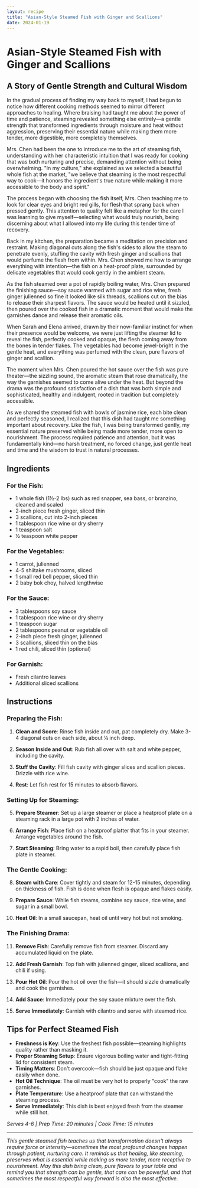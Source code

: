 ```yaml
---
layout: recipe
title: "Asian-Style Steamed Fish with Ginger and Scallions"
date: 2024-01-19
---
```


# Asian-Style Steamed Fish with Ginger and Scallions

## A Story of Gentle Strength and Cultural Wisdom

In the gradual process of finding my way back to myself, I had begun to notice how different cooking methods seemed to mirror different approaches to healing. Where braising had taught me about the power of time and patience, steaming revealed something else entirely—a gentle strength that transformed ingredients through moisture and heat without aggression, preserving their essential nature while making them more tender, more digestible, more completely themselves.

Mrs. Chen had been the one to introduce me to the art of steaming fish, understanding with her characteristic intuition that I was ready for cooking that was both nurturing and precise, demanding attention without being overwhelming. "In my culture," she explained as we selected a beautiful whole fish at the market, "we believe that steaming is the most respectful way to cook—it honors the ingredient's true nature while making it more accessible to the body and spirit."

The process began with choosing the fish itself, Mrs. Chen teaching me to look for clear eyes and bright red gills, for flesh that sprang back when pressed gently. This attention to quality felt like a metaphor for the care I was learning to give myself—selecting what would truly nourish, being discerning about what I allowed into my life during this tender time of recovery.

Back in my kitchen, the preparation became a meditation on precision and restraint. Making diagonal cuts along the fish's sides to allow the steam to penetrate evenly, stuffing the cavity with fresh ginger and scallions that would perfume the flesh from within. Mrs. Chen showed me how to arrange everything with intention—the fish on a heat-proof plate, surrounded by delicate vegetables that would cook gently in the ambient steam.

As the fish steamed over a pot of rapidly boiling water, Mrs. Chen prepared the finishing sauce—soy sauce warmed with sugar and rice wine, fresh ginger julienned so fine it looked like silk threads, scallions cut on the bias to release their sharpest flavors. The sauce would be heated until it sizzled, then poured over the cooked fish in a dramatic moment that would make the garnishes dance and release their aromatic oils.

When Sarah and Elena arrived, drawn by their now-familiar instinct for when their presence would be welcome, we were just lifting the steamer lid to reveal the fish, perfectly cooked and opaque, the flesh coming away from the bones in tender flakes. The vegetables had become jewel-bright in the gentle heat, and everything was perfumed with the clean, pure flavors of ginger and scallion.

The moment when Mrs. Chen poured the hot sauce over the fish was pure theater—the sizzling sound, the aromatic steam that rose dramatically, the way the garnishes seemed to come alive under the heat. But beyond the drama was the profound satisfaction of a dish that was both simple and sophisticated, healthy and indulgent, rooted in tradition but completely accessible.

As we shared the steamed fish with bowls of jasmine rice, each bite clean and perfectly seasoned, I realized that this dish had taught me something important about recovery. Like the fish, I was being transformed gently, my essential nature preserved while being made more tender, more open to nourishment. The process required patience and attention, but it was fundamentally kind—no harsh treatment, no forced change, just gentle heat and time and the wisdom to trust in natural processes.

## Ingredients

### For the Fish:
- 1 whole fish (1½-2 lbs) such as red snapper, sea bass, or branzino, cleaned and scaled
- 2-inch piece fresh ginger, sliced thin
- 3 scallions, cut into 2-inch pieces
- 1 tablespoon rice wine or dry sherry
- 1 teaspoon salt
- ½ teaspoon white pepper

### For the Vegetables:
- 1 carrot, julienned
- 4-5 shiitake mushrooms, sliced
- 1 small red bell pepper, sliced thin
- 2 baby bok choy, halved lengthwise

### For the Sauce:
- 3 tablespoons soy sauce
- 1 tablespoon rice wine or dry sherry
- 1 teaspoon sugar
- 2 tablespoons peanut or vegetable oil
- 2-inch piece fresh ginger, julienned
- 3 scallions, sliced thin on the bias
- 1 red chili, sliced thin (optional)

### For Garnish:
- Fresh cilantro leaves
- Additional sliced scallions

## Instructions

### Preparing the Fish:
1. **Clean and Score**: Rinse fish inside and out, pat completely dry. Make 3-4 diagonal cuts on each side, about ¼ inch deep.

2. **Season Inside and Out**: Rub fish all over with salt and white pepper, including the cavity.

3. **Stuff the Cavity**: Fill fish cavity with ginger slices and scallion pieces. Drizzle with rice wine.

4. **Rest**: Let fish rest for 15 minutes to absorb flavors.

### Setting Up for Steaming:
5. **Prepare Steamer**: Set up a large steamer or place a heatproof plate on a steaming rack in a large pot with 2 inches of water.

6. **Arrange Fish**: Place fish on a heatproof platter that fits in your steamer. Arrange vegetables around the fish.

7. **Start Steaming**: Bring water to a rapid boil, then carefully place fish plate in steamer.

### The Gentle Cooking:
8. **Steam with Care**: Cover tightly and steam for 12-15 minutes, depending on thickness of fish. Fish is done when flesh is opaque and flakes easily.

9. **Prepare Sauce**: While fish steams, combine soy sauce, rice wine, and sugar in a small bowl.

10. **Heat Oil**: In a small saucepan, heat oil until very hot but not smoking.

### The Finishing Drama:
11. **Remove Fish**: Carefully remove fish from steamer. Discard any accumulated liquid on the plate.

12. **Add Fresh Garnish**: Top fish with julienned ginger, sliced scallions, and chili if using.

13. **Pour Hot Oil**: Pour the hot oil over the fish—it should sizzle dramatically and cook the garnishes.

14. **Add Sauce**: Immediately pour the soy sauce mixture over the fish.

15. **Serve Immediately**: Garnish with cilantro and serve with steamed rice.

## Tips for Perfect Steamed Fish

- **Freshness is Key**: Use the freshest fish possible—steaming highlights quality rather than masking it.
- **Proper Steaming Setup**: Ensure vigorous boiling water and tight-fitting lid for consistent steam.
- **Timing Matters**: Don't overcook—fish should be just opaque and flake easily when done.
- **Hot Oil Technique**: The oil must be very hot to properly "cook" the raw garnishes.
- **Plate Temperature**: Use a heatproof plate that can withstand the steaming process.
- **Serve Immediately**: This dish is best enjoyed fresh from the steamer while still hot.

*Serves 4-6 | Prep Time: 20 minutes | Cook Time: 15 minutes*

---

*This gentle steamed fish teaches us that transformation doesn't always require force or intensity—sometimes the most profound changes happen through patient, nurturing care. It reminds us that healing, like steaming, preserves what is essential while making us more tender, more receptive to nourishment. May this dish bring clean, pure flavors to your table and remind you that strength can be gentle, that care can be powerful, and that sometimes the most respectful way forward is also the most effective.*